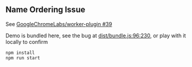 ## Name Ordering Issue

See [GoogleChromeLabs/worker-plugin #39](https://github.com/GoogleChromeLabs/worker-plugin/issues/39)

Demo is bundled here, see the bug at [dist/bundle.js:96:230](https://github.com/zevisert/worker-plugin-name-order-repro/blob/master/dist/bundle.js#L96), or play with it locally to confirm

```
npm install
npm run start
```
